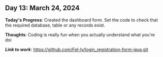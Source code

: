 ## Day 13: March 24, 2024

**Today's Progress**: Created the dashboard form. Set the code to check that the required database, table or any records exist.

__Thoughts__: Coding is really fun when you actually understand what you're doi

___Link to work___: https://github.com/Fel-ly/login_registration-form-java.git
